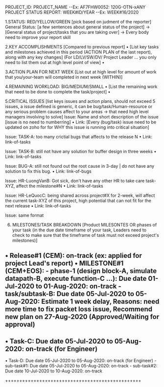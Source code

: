 
PROJECT_ID: PROJECT_NAME               --Ex: AF7FHW0052: 120G-OTN-xANY
PROJECT STATUS REPORT: WEEK#ID/YEAR    --Ex: WEEK#16/2020

1.STATUS: RED/YELLOW/GREEN [pick based on judment of the reporter]
General Status: [a few sentences about general status of the project] -> [General status of project/tasks that you are taking over] -> Every body need to improve your report skill

2.KEY ACCOMPLISHMENTS [Compared to previous report]
  • [List key tasks and milestones achieved in this period (ACTION PLAN of the last report), along with any key changes] (For LD/LV/SW/DV/ Project Leader ... you only need to list them out at high level point of view]
  •

3.ACTION PLAN FOR NEXT WEEK [List out at high level for amount of work that you/your-team will completed in next week (WITHIN)]


4.REMAINING WORKLOAD: BIG/MEDIUM/SMALL
  • [List the remaining work that need to be done to complete the task/project]
  •

5.CRITICAL ISSUES [list keys issues and action plans, should not exceed 5 issues, a issue defined is generic, it can be bug/task/Human-resource or any serious problem causes affect to your areas -> that need high level managers involving to solve]
Issue: Name and short description of the issue [issue is no need to numberring]
  • Link: [Every (bug/task) issue need to be updated on zoho for for WHY this issue is running into critical situation]

Issue: TASK-A: too many crictial bugs that affects to the release N
  • Link: link-of-tasks

Issue: TASK-B: still not have any solution for buffer design in three weeks
  • Link: link-of-tasks

Issue: BUG-A: still not found out the root cause in 3-day | do not have any solution to fix this bug.
  • Link: link-of-bugs

Issue: HR-LuongVanB: Got sick, don't have any other HR to take care task-XYZ, affect the milestone#N
  • Link: link-of-tasks

Issue: HR-LeQuocC: being shared across project#X for 2-week, will affect the current task-XYZ of this project, high potential that can not fit for the next release
  • Link: link-of-tasks


Issue: same format

6. MILESTONES/TASK BREAKDOWN
[Product MILESONTES OR phases of your task (in the due date timeframe of your task, Leaders need to check to make sure that the timeframe of task must not exceed project's milestones)]

  • Release#1 (CEM): on-track  (ex: applied for project Lead's report)
  • MILESTONE#1 (CEM+EOS):
    - phase-1 (design block-A, simulate datapath-B, execute function-C ...): Due date 01-Jul-2020 to 01-Aug-2020: on-track
    - task/subtask-B: Due date 05-Jul-2020 to 05-Aug-2020: Estimate 1 week delay, Reasons: need more time to fix packet loss issue, Recommend new plan on 27-Aug-2020 (Approved/Waiting for approval)
-------------------
  • Task-C: Due date 05-Jul-2020 to 05-Aug-2020: on-track (for Engineer)
------------------  
  • Task-D: Due date 05-Jul-2020 to 05-Aug-2020: on-track (for Engineer)
    - sub-task#1: Due date 05-Jul-2020 to 05-Aug-2020: on-track
    - sub-task#2: Due date 10-Jul-2020 to 10-Aug-2020: on-track

++++++++++++++++++++++++++++++++++++++++++++++++
